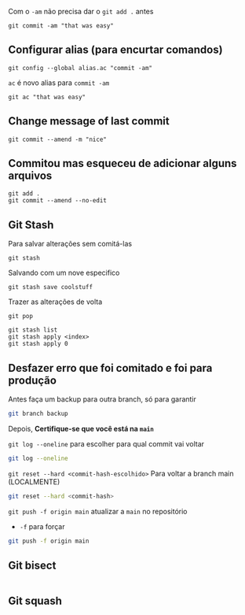 Com o `-am` não precisa dar o `git add .` antes

```git
git commit -am "that was easy"
```

## Configurar alias (para encurtar comandos)

```git
git config --global alias.ac "commit -am"
```

`ac` é novo alias para `commit -am`

```git
git ac "that was easy"
```

## Change message of last commit

```git
git commit --amend -m "nice"
```

## Commitou mas esqueceu de adicionar alguns arquivos

```git
git add .
git commit --amend --no-edit
```

## Git Stash

Para salvar alterações sem comitá-las

```git
git stash
```

Salvando com um nove especifico

```git
git stash save coolstuff
```

Trazer as alterações de volta

```git
git pop
```

```git
git stash list
git stash apply <index>
git stash apply 0
```

## Desfazer erro que foi comitado e foi para produção

Antes faça um backup para outra branch, só para garantir

```sh
git branch backup
``` 

Depois, **Certifique-se que você está na `main`**

`git log --oneline` para escolher para qual commit vai voltar

```sh
git log --oneline
```

`git reset --hard <commit-hash-escolhido>` Para voltar a branch main (LOCALMENTE)

```sh
git reset --hard <commit-hash>
```

`git push -f origin main` atualizar a `main` no repositório

- `-f` para forçar

```sh
git push -f origin main

```

## Git bisect

```git

```

## Git squash

```git

```

```git

```

```git

```

```git

```

```git

```

```git

```

```git

```

```git

```

```git

```

```git

```

```git

```
